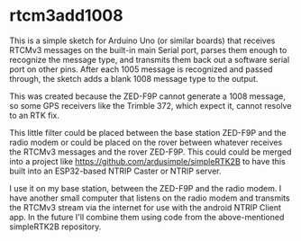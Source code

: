 rtcm3add1008
============

This is a simple sketch for Arduino Uno (or similar boards) that receives
RTCMv3 messages on the built-in main Serial port, parses them enough to
recognize the message type, and transmits them back out a software serial
port on other pins.  After each 1005 message is recognized and passed
through, the sketch adds a blank 1008 message type to the output.  

This was created because the ZED-F9P cannot generate a 1008 message, so
some GPS receivers like the Trimble 372, which expect it, cannot
resolve to an RTK fix.

This little filter could be placed between the base station ZED-F9P and the
radio modem or could be placed on the rover between whatever receives the 
RTCMv3 messages and the rover ZED-F9P.  This could could be merged into a
project like https://github.com/ardusimple/simpleRTK2B to have this built
into an ESP32-based NTRIP Caster or NTRIP server.

I use it on my base station, between the ZED-F9P and the radio modem.  I
have another small computer that listens on the radio modem and transmits
the RTCMv3 stream via the internet for use with the android NTRIP Client
app.  In the future I'll combine them using code from the above-mentioned
simpleRTK2B repository.



